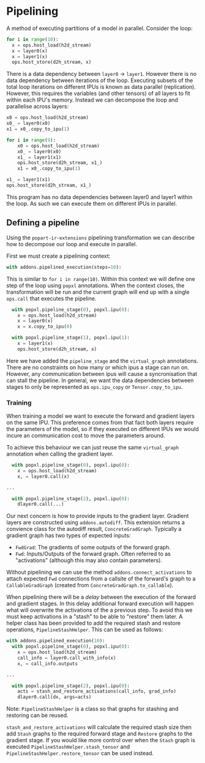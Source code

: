 # Pipelining

A method of executing partitions of a model in parallel. Consider the loop:
```python
for i in range(10):
  x = ops.host_load(h2d_stream)
  x = layer0(x)
  x = layer1(x)
  ops.host_store(d2h_stream, x)
```
There is a data dependency between `layer0` -> `layer1`. However there is no data dependency between iterations of the loop.
Executing subsets of the total loop iterations on different IPUs is known as data parallel (replication). However, this requires
the variables (and other tensors) of all layers to fit within each IPU's memory. Instead we can decompose the loop and parallelise across layers:
```python
x0 = ops.host_load(h2d_stream)
x0_ = layer0(x0)
x1 = x0_.copy_to_ipu(1)

for i in range(9):
    x0 = ops.host_load(h2d_stream)
    x0_ = layer0(x0)
    x1_ = layer1(x1)
    ops.host_store(d2h_stream, x1_)
    x1 = x0_.copy_to_ipu(1)

x1_ = layer1(x1)
ops.host_store(d2h_stream, x1_)
```
This program has no data dependencies between layer0 and layer1 within the loop. As such we can execute them on different IPUs in parallel.

## Defining a pipeline

Using the `popart-ir-extensions` pipelining transformation we can describe how to decompose our loop and execute in parallel.

First we must create a pipelining context:
```python
with addons.pipelined_execution(steps=10):
```
This is similar to `for i in range(10)`. Within this context we will define one step of the loop using `popxl` annotations.
When the context closes, the transformation will be run and the current graph will end up with a single `ops.call` that executes the pipeline.
```python
  with popxl.pipeline_stage(0), popxl.ipu(0):
    x = ops.host_load(h2d_stream)
    x = layer0(x)
    x = x.copy_to_ipu(0)

  with popxl.pipeline_stage(1), popxl.ipu(1):
    x = layer1(x)
    ops.host_store(d2h_stream, x)
```
Here we have added the `pipeline_stage` and the `virtual_graph` annotations.
There are no constraints on how many or which ipus a stage can run on. However, any communication between ipus will cause
a syncronisation that can stall the pipeline. In general, we want the data dependencies between stages to only be represented as
`ops.ipu_copy` or `Tensor.copy_to_ipu`.

### Training

When training a model we want to execute the forward and gradient layers on the same IPU. This preference comes from that fact both layers require the parameters of the model, so if they executed on different IPUs we would incure an communication cost to move the parameters around.

To achieve this behaviour we can just reuse the same `virtual_graph` annotation when calling the gradient layer.
```python
  with popxl.pipeline_stage(0), popxl.ipu(0):
    x = ops.host_load(h2d_stream)
    x, = layer0.call(x)

...

  with popxl.pipeline_stage(2), popxl.ipu(0):
    dlayer0.call(...)
```
Our next concern is how to provide inputs to the gradient layer. Gradient layers are constructed using `addons.autodiff`. This extension returns a convience class for the autodiff result, `ConcreteGradGraph`. Typically a gradient graph has two types of expected inputs:
* `FwdGrad`: The gradients of some outputs of the forward graph.
* `Fwd`: Inputs/Outputs of the forward graph. Often referred to as "activations" (although this may also contain parameters).

Without pipelining we can use the method `addons.connect_activations` to attach expected `Fwd` connections from a callsite of the forward's graph to a `CallableGradGraph` (created from `ConcreteGradGraph.to_callable`).

When pipelining there will be a _delay_ between the execution of the forward and gradient stages. In this delay additional forward execution will happen what will overwrite the activations of the a previous step. To avoid this we must keep activations in a "stash" to be able to "restore" them later.
A helper class has been provided to add the required stash and restore operations, `PipelineStashHelper`. This can be used as follows:
```python
with addons.pipelined_execution(10):
  with popxl.pipeline_stage(0), popxl.ipu(0):
    x = ops.host_load(h2d_stream)
    call_info = layer0.call_with_info(x)
    x, = call_info.outputs

...

  with popxl.pipeline_stage(2), popxl.ipu(0):
    acts = stash_and_restore_activations(call_info, grad_info)
    dlayer0.call(dx, args=acts)
```
Note: `PipelineStashHelper` is a class so that graphs for stashing and restoring can be reused.

`stash_and_restore_activations` will calculate the required stash size then add `Stash` graphs to the required forward stage and `Restore` graphs to the gradient stage. 
If you would like more control over when the `Stash` graph is executed `PipelineStashHelper.stash_tensor` and `PipelineStashHelper.restore_tensor` can be used instead.


